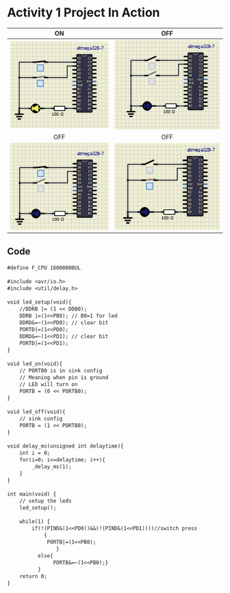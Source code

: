 # Activity 1 Project In Action

|ON|OFF|
|:--:|:--:|
|![ON](https://github.com/vivek28121997/256217_Embedded_C/blob/895443a9a9b4aca213c8213f26ca69fc81a709c5/Activity_1/SIMULIDE/ON%20(Both%20Switches%20closed).png)|![OFF](https://github.com/vivek28121997/256217_Embedded_C/blob/895443a9a9b4aca213c8213f26ca69fc81a709c5/Activity_1/SIMULIDE/OFF%20(Both%20Switches%20open).png)|
|OFF|OFF|
|![OFF](https://github.com/vivek28121997/256217_Embedded_C/blob/b7c4cac08ca5d182db38df3a118687d7dbf7c6c8/Activity_1/SIMULIDE/OFF%20(S1%20closed,%20S2%20open).png)|![OFF](https://github.com/vivek28121997/256217_Embedded_C/blob/b7c4cac08ca5d182db38df3a118687d7dbf7c6c8/Activity_1/SIMULIDE/OFF%20(S1%20open,%20S2%20closed).png)|


## Code 
```
#define F_CPU 16000000UL

#include <avr/io.h>
#include <util/delay.h>

void led_setup(void){
	//DDRB |= (1 << DDB0);
	DDRB |=(1<<PB0); // B0=1 for led
	DDRD&=~(1<<PD0); // clear bit
	PORTD|=(1<<PD0);
	DDRD&=~(1<<PD1); // clear bit
	PORTD|=(1<<PD1);
}

void led_on(void){
	// PORTB0 is in sink config
	// Meaning when pin is ground
	// LED will turn on
	PORTB = (0 << PORTB0);
}

void led_off(void){
	// sink config
	PORTB = (1 << PORTB0);
}

void delay_ms(unsigned int delaytime){
	int i = 0;
	for(i=0; i<=delaytime; i++){
		_delay_ms(1);
	}
}

int main(void) {
	// setup the leds
	led_setup();
	
	while(1) {
		if(!(PIND&(1<<PD0))&&(!(PIND&(1<<PD1))))//switch press
	        {
	         PORTB|=(1<<PB0);
       	        }
	      else{
	           PORTB&=~(1<<PB0);}	
		  }
	return 0;
}
```
